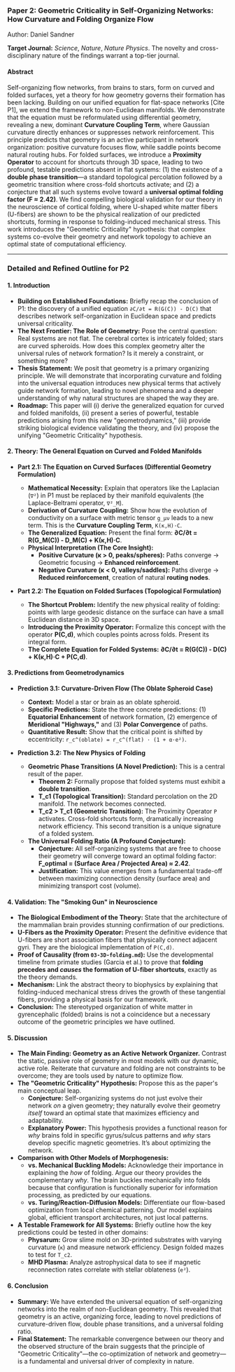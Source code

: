 ### **Paper 2: Geometric Criticality in Self-Organizing Networks: How Curvature and Folding Organize Flow**

Author: Daniel Sandner

**Target Journal:** *Science*, *Nature*, *Nature Physics*. The novelty and cross-disciplinary nature of the findings warrant a top-tier journal.

#### **Abstract**

Self-organizing flow networks, from brains to stars, form on curved and folded surfaces, yet a theory for how geometry governs their formation has been lacking. Building on our unified equation for flat-space networks [Cite P1], we extend the framework to non-Euclidean manifolds. We demonstrate that the equation must be reformulated using differential geometry, revealing a new, dominant **Curvature Coupling Term**, where Gaussian curvature directly enhances or suppresses network reinforcement. This principle predicts that geometry is an active participant in network organization: positive curvature focuses flow, while saddle points become natural routing hubs. For folded surfaces, we introduce a **Proximity Operator** to account for shortcuts through 3D space, leading to two profound, testable predictions absent in flat systems: (1) the existence of a **double phase transition**—a standard topological percolation followed by a geometric transition where cross-fold shortcuts activate; and (2) a conjecture that all such systems evolve toward a **universal optimal folding factor (F ≈ 2.42)**. We find compelling biological validation for our theory in the neuroscience of cortical folding, where U-shaped white matter fibers (U-fibers) are shown to be the physical realization of our predicted shortcuts, forming in response to folding-induced mechanical stress. This work introduces the "Geometric Criticality" hypothesis: that complex systems co-evolve their geometry and network topology to achieve an optimal state of computational efficiency.

---

### **Detailed and Refined Outline for P2**

#### **1. Introduction**
*   **Building on Established Foundations:** Briefly recap the conclusion of P1: the discovery of a unified equation `∂C/∂t = R(G(C)) - D(C)` that describes network self-organization in Euclidean space and predicts universal criticality.
*   **The Next Frontier: The Role of Geometry:** Pose the central question: Real systems are not flat. The cerebral cortex is intricately folded; stars are curved spheroids. How does this complex geometry alter the universal rules of network formation? Is it merely a constraint, or something more?
*   **Thesis Statement:** We posit that geometry is a primary organizing principle. We will demonstrate that incorporating curvature and folding into the universal equation introduces new physical terms that actively guide network formation, leading to novel phenomena and a deeper understanding of why natural structures are shaped the way they are.
*   **Roadmap:** This paper will (i) derive the generalized equation for curved and folded manifolds, (ii) present a series of powerful, testable predictions arising from this new "geometrodynamics," (iii) provide striking biological evidence validating the theory, and (iv) propose the unifying "Geometric Criticality" hypothesis.

#### **2. Theory: The General Equation on Curved and Folded Manifolds**
*   **Part 2.1: The Equation on Curved Surfaces (Differential Geometry Formulation)**
    *   **Mathematical Necessity:** Explain that operators like the Laplacian (`∇²`) in P1 must be replaced by their manifold equivalents (the Laplace-Beltrami operator, `∇²_M`).
    *   **Derivation of Curvature Coupling:** Show how the evolution of conductivity on a surface with metric tensor `g_μν` leads to a new term. This is the **Curvature Coupling Term**, `K(κ,H)·C`.
    *   **The Generalized Equation:** Present the final form: **∂C/∂t = R(G_M(C)) - D_M(C) + K(κ,H)·C**.
    *   **Physical Interpretation (The Core Insight):**
        *   **Positive Curvature (κ > 0, peaks/spheres):** Paths converge → Geometric focusing → **Enhanced reinforcement**.
        *   **Negative Curvature (κ < 0, valleys/saddles):** Paths diverge → **Reduced reinforcement**, creation of natural **routing nodes**.

*   **Part 2.2: The Equation on Folded Surfaces (Topological Formulation)**
    *   **The Shortcut Problem:** Identify the new physical reality of folding: points with large geodesic distance on the surface can have a small Euclidean distance in 3D space.
    *   **Introducing the Proximity Operator:** Formalize this concept with the operator **P(C,d)**, which couples points across folds. Present its integral form.
    *   **The Complete Equation for Folded Systems:** **∂C/∂t = R(G(C)) - D(C) + K(κ,H)·C + P(C,d)**.

#### **3. Predictions from Geometrodynamics**
*   **Prediction 3.1: Curvature-Driven Flow (The Oblate Spheroid Case)**
    *   **Context:** Model a star or brain as an oblate spheroid.
    *   **Specific Predictions:** State the three concrete predictions: (1) **Equatorial Enhancement** of network formation, (2) emergence of **Meridional "Highways,"** and (3) **Polar Convergence** of paths.
    *   **Quantitative Result:** Show that the critical point is shifted by eccentricity: `r_c^(oblate) = r_c^(flat) · (1 + α·e²)`.

*   **Prediction 3.2: The New Physics of Folding**
    *   **Geometric Phase Transitions (A Novel Prediction):** This is a central result of the paper.
        *   **Theorem 2:** Formally propose that folded systems must exhibit a **double transition**.
        *   **T_c1 (Topological Transition):** Standard percolation on the 2D manifold. The network becomes connected.
        *   **T_c2 > T_c1 (Geometric Transition):** The Proximity Operator `P` activates. Cross-fold shortcuts form, dramatically increasing network efficiency. This second transition is a unique signature of a folded system.
    *   **The Universal Folding Ratio (A Profound Conjecture):**
        *   **Conjecture:** All self-organizing systems that are free to choose their geometry will converge toward an optimal folding factor: **F_optimal = (Surface Area / Projected Area) ≈ 2.42**.
        *   **Justification:** This value emerges from a fundamental trade-off between maximizing connection density (surface area) and minimizing transport cost (volume).

#### **4. Validation: The "Smoking Gun" in Neuroscience**
*   **The Biological Embodiment of the Theory:** State that the architecture of the mammalian brain provides stunning confirmation of our predictions.
*   **U-Fibers as the Proximity Operator:** Present the definitive evidence that U-fibers are short association fibers that physically connect adjacent gyri. They are the biological implementation of `P(C,d)`.
*   **Proof of Causality (from `03-3D-folding.md`):** Use the developmental timeline from primate studies (Garcia et al.) to prove that **folding precedes and *causes* the formation of U-fiber shortcuts**, exactly as the theory demands.
*   **Mechanism:** Link the abstract theory to biophysics by explaining that folding-induced mechanical stress drives the growth of these tangential fibers, providing a physical basis for our framework.
*   **Conclusion:** The stereotyped organization of white matter in gyrencephalic (folded) brains is not a coincidence but a necessary outcome of the geometric principles we have outlined.

#### **5. Discussion**
*   **The Main Finding: Geometry as an Active Network Organizer.** Contrast the static, passive role of geometry in most models with our dynamic, active role. Reiterate that curvature and folding are not constraints to be overcome; they are tools used by nature to optimize flow.
*   **The "Geometric Criticality" Hypothesis:** Propose this as the paper's main conceptual leap.
    *   **Conjecture:** Self-organizing systems do not just evolve their network *on* a given geometry; they naturally evolve their geometry *itself* toward an optimal state that maximizes efficiency and adaptability.
    *   **Explanatory Power:** This hypothesis provides a functional reason for *why* brains fold in specific gyrus/sulcus patterns and *why* stars develop specific magnetic geometries. It’s about optimizing the network.
*   **Comparison with Other Models of Morphogenesis:**
    *   **vs. Mechanical Buckling Models:** Acknowledge their importance in explaining the *how* of folding. Argue our theory provides the complementary *why*. The brain buckles mechanically into folds because that configuration is functionally superior for information processing, as predicted by our equations.
    *   **vs. Turing/Reaction-Diffusion Models:** Differentiate our flow-based optimization from local chemical patterning. Our model explains global, efficient transport architectures, not just local patterns.
*   **A Testable Framework for All Systems:** Briefly outline how the key predictions could be tested in other domains:
    *   **Physarum:** Grow slime mold on 3D-printed substrates with varying curvature (`κ`) and measure network efficiency. Design folded mazes to test for `T_c2`.
    *   **MHD Plasma:** Analyze astrophysical data to see if magnetic reconnection rates correlate with stellar oblateness (`e²`).

#### **6. Conclusion**
*   **Summary:** We have extended the universal equation of self-organizing networks into the realm of non-Euclidean geometry. This revealed that geometry is an active, organizing force, leading to novel predictions of curvature-driven flow, double phase transitions, and a universal folding ratio.
*   **Final Statement:** The remarkable convergence between our theory and the observed structure of the brain suggests that the principle of "Geometric Criticality"—the co-optimization of network and geometry—is a fundamental and universal driver of complexity in nature.